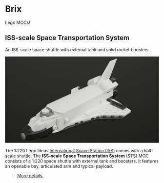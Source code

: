 # Brix

Lego MOCs!

## ISS-scale Space Transportation System

An ISS-scale space shuttle with external tank and solid rocket boosters.

![](STS/shuttle.png)

The 1:220 Lego Ideas [International Space Station (ISS)](https://www.lego.com/en-us/product/international-space-station-21321) comes with a half-scale shuttle.
The **ISS-scale Space Transportation System** (STS) MOC consists of a 1:220 space shuttle with external tank and boosters.
It features an openable bay, articulated arm and typical payload.

> [More details.](STS/README.md)